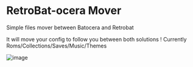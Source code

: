 # RetroBat-ocera Mover

Simple files mover between Batocera and Retrobat

It will move your config to follow you between both solutions ! 
Currently Roms/Collections/Saves/Music/Themes

![image](https://user-images.githubusercontent.com/54243866/157854279-c29faa49-f6b2-4085-a45e-80e669cf0915.png)
